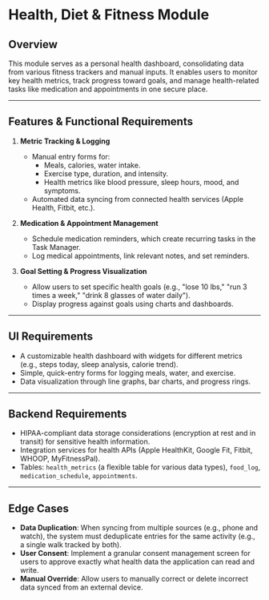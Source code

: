 # Health, Diet & Fitness Module

## Overview
This module serves as a personal health dashboard, consolidating data from various fitness trackers and manual inputs. It enables users to monitor key health metrics, track progress toward goals, and manage health-related tasks like medication and appointments in one secure place.

---

## Features & Functional Requirements

1.  **Metric Tracking & Logging**
    * Manual entry forms for:
        * Meals, calories, water intake.
        * Exercise type, duration, and intensity.
        * Health metrics like blood pressure, sleep hours, mood, and symptoms.
    * Automated data syncing from connected health services (Apple Health, Fitbit, etc.).

2.  **Medication & Appointment Management**
    * Schedule medication reminders, which create recurring tasks in the Task Manager.
    * Log medical appointments, link relevant notes, and set reminders.

3.  **Goal Setting & Progress Visualization**
    * Allow users to set specific health goals (e.g., "lose 10 lbs," "run 3 times a week," "drink 8 glasses of water daily").
    * Display progress against goals using charts and dashboards.

---

## UI Requirements

* A customizable health dashboard with widgets for different metrics (e.g., steps today, sleep analysis, calorie trend).
* Simple, quick-entry forms for logging meals, water, and exercise.
* Data visualization through line graphs, bar charts, and progress rings.

---

## Backend Requirements

* HIPAA-compliant data storage considerations (encryption at rest and in transit) for sensitive health information.
* Integration services for health APIs (Apple HealthKit, Google Fit, Fitbit, WHOOP, MyFitnessPal).
* Tables: `health_metrics` (a flexible table for various data types), `food_log`, `medication_schedule`, `appointments`.

---

## Edge Cases

* **Data Duplication**: When syncing from multiple sources (e.g., phone and watch), the system must deduplicate entries for the same activity (e.g., a single walk tracked by both).
* **User Consent**: Implement a granular consent management screen for users to approve exactly what health data the application can read and write.
* **Manual Override**: Allow users to manually correct or delete incorrect data synced from an external device.
